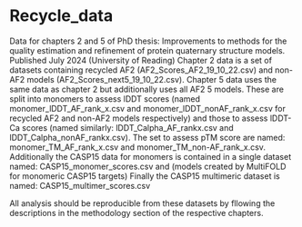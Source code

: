 # Recycle_data
Data for chapters 2 and 5 of PhD thesis: Improvements to methods for the quality estimation and refinement of protein quaternary structure models.
Published July 2024 (University of Reading)
Chapter 2 data is a set of datasets containing recycled AF2 (AF2_Scores_AF2_19_10_22.csv) and non-AF2 models (AF2_Scores_next5_19_10_22.csv).
Chapter 5 data uses the same data as chapter 2 but additionally uses all AF2 5 models. These are split into monomers to assess lDDT scores (named monomer_lDDT_AF_rank_x.csv and monomer_lDDT_nonAF_rank_x.csv for recycled AF2 and non-AF2 models 
respectively) and those to assess lDDT-Ca scores (named similarly: lDDT_Calpha_AF_rankx.csv and lDDT_Calpha_nonAF_rankx.csv). The set to assess pTM score are named: monomer_TM_AF_rank_x.csv and monomer_TM_non-AF_rank_x.csv.
Additionally the CASP15 data for monomers is contained in a single dataset named: CASP15_monomer_scores.csv and (models created by MultiFOLD for monomeric CASP15 targets)
Finally the CASP15 multimeric dataset is named: CASP15_multimer_scores.csv

All analysis should be reproducible from these datasets by fllowing the descriptions in the methodology section of the respective chapters.
